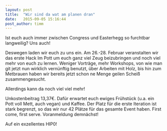 ```yaml
---
layout: post
title:  "Wir sind da wat am planen dran"
date:   2015-09-05 15:16:44
post_author: timm
---
```


Ist euch auch immer zwischen Congress und Easterhegg so furchtbar langweilig? Uns auch!

Deswegen laden wir euch zu uns ein. Am 26.-28. Februar veranstalten wir das erste Hack Im Pott um euch ganz viel Zeug beizubringen und noch viel mehr von euch zu lernen. Weniger Vorträge, mehr Workshops, von wie man git jetzt nun wirklich vernünftig benutzt, über Arbeiten mit Holz, bis hin zum Metbrauen haben wir bereits jetzt schon ne Menge geilen Scheiß zusammengesucht.

Allerdings kann da noch viel viel mehr!

Unkostenbeitrag 13,37€. Dafür erwartet euch ewiges Frühstück (u.a. ein Pott voll Mett, auch vegan) und Kaffee.
Der Platz für die erste Iteration ist stark begrenzt, so das wir nur 42 Plätze für das gesamte Event haben. First come, first serve. Voranmeldung demnächst!

Auf ein exzellentes HIP0!
